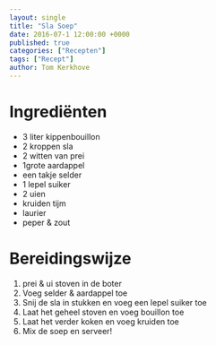 ```yaml
---
layout: single
title: "Sla Soep"
date: 2016-07-1 12:00:00 +0000
published: true
categories: ["Recepten"]
tags: ["Recept"]
author: Tom Kerkhove
---
```


# Ingrediënten

- 3 liter kippenbouillon
- 2 kroppen sla
- 2 witten van prei
- 1grote aardappel
- een takje selder
- 1 lepel suiker
- 2 uien
- kruiden tijm
- laurier
- peper & zout

# Bereidingswijze

1. prei & ui stoven in de boter
2. Voeg selder & aardappel toe
3. Snij de sla in stukken en voeg een lepel suiker toe
4. Laat het geheel stoven en voeg bouillon toe
5. Laat het verder koken en voeg kruiden toe
6. Mix de soep en serveer!